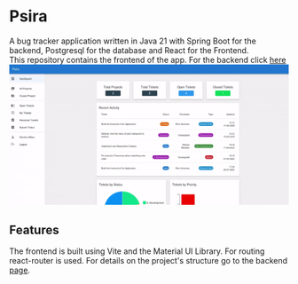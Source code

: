 # Psira

A bug tracker application written in Java 21 with Spring Boot for the backend, Postgresql for the database
and React for the Frontend.
<br>
This repository contains the frontend of the app. For the backend click [here](https://github.com/DimMil24/Psira-backend)
<br>
![Dashboard Preview](assets/dashboard2.gif)

## Features

The frontend is built using Vite and the Material UI Library. For routing react-router is used.
For details on the project's structure go to the backend [page](https://github.com/DimMil24/Psira-backend).
